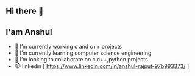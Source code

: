 ## Hi there 👋
## I'am Anshul 

- 🔭 I’m currently working c and c++ projects 
- 🌱 I’m currently learning computer science engineering
- 👯 I’m looking to collaborate on c,c++,python projects 
- 📫 linkedin [ https://www.linkedin.com/in/anshul-rajput-97b993373/ ]

